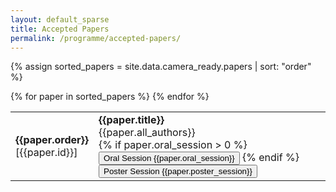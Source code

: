 ```yaml
---
layout: default_sparse
title: Accepted Papers
permalink: /programme/accepted-papers/
---
```


{% assign sorted_papers = site.data.camera_ready.papers | sort: "order" %}

<div class="row pl-2 pr-2 pt-2 pb-2 mx-auto justify-content-left">
	<table class="table table-striped table-bordered" style="max-width: 1000px;">
		<tbody>
		{% for paper in sorted_papers %}
		<tr id="paper-{{paper.id}}">
			<td class="text-center"><strong>{{paper.order}}</strong><br>[{{paper.id}}]</td>
			<td>
				<strong>{{paper.title}}</strong><br>{{paper.all_authors}}<br>
				{% if paper.oral_session > 0 %}<button type="button" class="btn btn-primary btn-sm">Oral Session {{paper.oral_session}}</button>&nbsp;{% endif %}
				<button type="button" class="btn btn-secondary btn-sm">Poster Session {{paper.poster_session}}</button>
			</td>
		</tr>
		{% endfor %}
		</tbody>
	</table>
</div>

<!--
{% for paper in site.data.camera_ready.papers %}

<p id="paper-{{paper.id}}">
	<span>[{{paper.id}}]</span>
	<span><strong>{{paper.title}}</strong></span><br>
	<span>{{paper.all_authors}}</span>
</p>

{% endfor %}
-->
